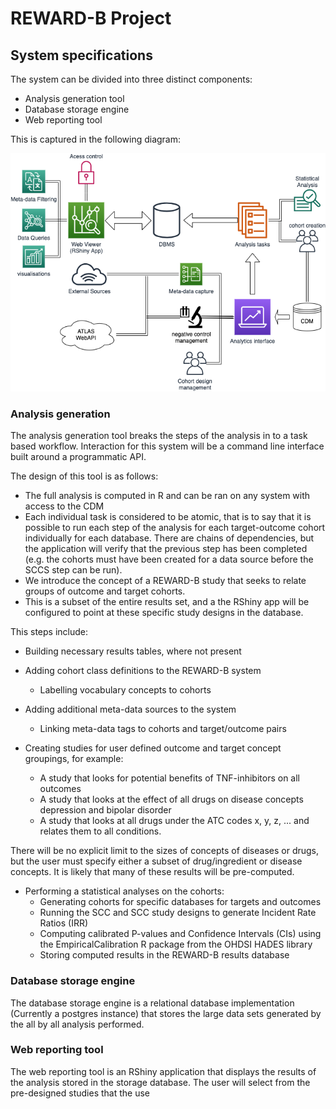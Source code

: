# REWARD-B Project

## System specifications

The system can be divided into three distinct components:

* Analysis generation tool
* Database storage engine
* Web reporting tool

This is captured in the following diagram:

![System overview](systemOverview.png)

### Analysis generation
The analysis generation tool breaks the steps of the analysis in to a task based workflow.
Interaction for this system will be a command line interface built around a programmatic
API. 

The design of this tool is as follows:
* The full analysis is computed in R and can be ran on any system with access to the CDM
* Each individual task is considered to be atomic, that is to say that it is possible to run each step of the analysis
for each target-outcome cohort individually for each database. There are chains of dependencies, but the application
will verify that the previous step has been completed (e.g. the cohorts must have been created for a data source before
the SCCS step can be run).
* We introduce the concept of a REWARD-B study that seeks to relate groups of outcome and target cohorts.
* This is a subset of the entire results set, and a the RShiny app will be configured to point at these specific study
designs in the database.


This steps include:
* Building necessary results tables, where not present
* Adding cohort class definitions to the REWARD-B system
    * Labelling vocabulary concepts to cohorts

* Adding additional meta-data sources to the system
    * Linking meta-data tags to cohorts and target/outcome pairs
    
* Creating studies for user defined outcome and target concept groupings, for example:
    * A study that looks for potential benefits of TNF-inhibitors on all outcomes
    * A study that looks at the effect of all drugs on disease concepts depression and bipolar disorder
    * A study that looks at all drugs under the ATC codes x, y, z, ... and relates them to all conditions.
   
There will be no explicit limit to the sizes of concepts of diseases or drugs, but the user must specify either a subset of
drug/ingredient or disease concepts. It is likely that many of these results will be pre-computed.

* Performing a statistical analyses on the cohorts:
    * Generating cohorts for specific databases for targets and outcomes
    * Running the SCC and SCC study designs to generate Incident Rate Ratios (IRR)
    * Computing calibrated P-values and Confidence Intervals (CIs) using the 
    EmpiricalCalibration R package from the OHDSI HADES library
    * Storing computed results in the REWARD-B results database 
    

### Database storage engine
The database storage engine is a relational database implementation (Currently a postgres instance) 
that stores the large data sets generated by the all by all analysis performed.

### Web reporting tool
The web reporting tool is an RShiny application that displays the results of the analysis stored in the storage database.
The user will select from the pre-designed studies that the use
